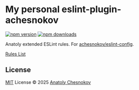 # My personal eslint-plugin-achesnokov

[![npm version][npm-version-src]][npm-version-href]
[![npm downloads][npm-downloads-src]][npm-downloads-href]

Anatoly extended ESLint rules. For [achesnokov/eslint-config](https://github.com/AnatolyChesnokov/eslint-config).

[Rules List](./src/rules)

## License

[MIT](./LICENSE) License © 2025 [Anatoly Chesnokov](https://github.com/AnatolyChesnokov)

<!-- Badges -->

[npm-version-src]: https://img.shields.io/npm/v/eslint-plugin-achesnokov?style=flat&colorA=080f12&colorB=1fa669
[npm-version-href]: https://npmjs.com/package/eslint-plugin-achesnokov
[npm-downloads-src]: https://img.shields.io/npm/dm/eslint-plugin-achesnokov?style=flat&colorA=080f12&colorB=1fa669
[npm-downloads-href]: https://npmjs.com/package/eslint-plugin-achesnokov
